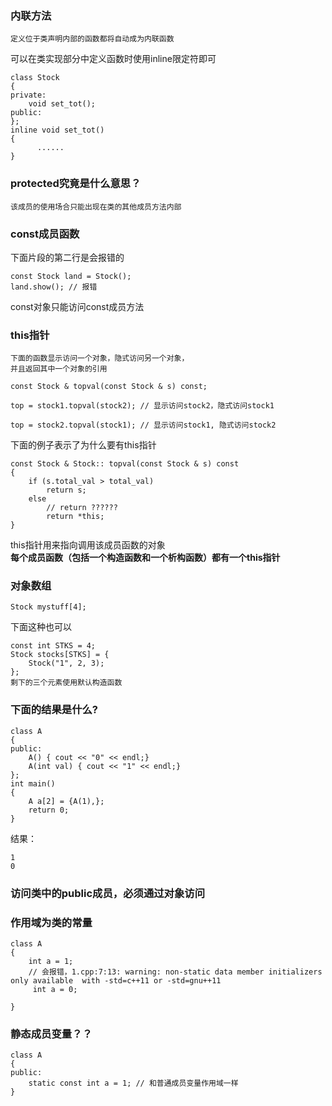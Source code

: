 ### 内联方法
```
定义位于类声明内部的函数都将自动成为内联函数
```
可以在类实现部分中定义函数时使用inline限定符即可
```
class Stock
{
private:
    void set_tot();
public:
};
inline void set_tot()
{
      ......
}
```

### protected究竟是什么意思？
```
该成员的使用场合只能出现在类的其他成员方法内部
```

### const成员函数
下面片段的第二行是会报错的
```
const Stock land = Stock();
land.show(); // 报错
```
const对象只能访问const成员方法

### this指针
```
下面的函数显示访问一个对象，隐式访问另一个对象，
并且返回其中一个对象的引用

const Stock & topval(const Stock & s) const;

top = stock1.topval(stock2); // 显示访问stock2，隐式访问stock1

top = stock2.topval(stock1); // 显示访问stock1, 隐式访问stock2
```
下面的例子表示了为什么要有this指针
```
const Stock & Stock:: topval(const Stock & s) const
{
    if (s.total_val > total_val)
        return s;
    else
        // return ??????
        return *this;
}
```
this指针用来指向调用该成员函数的对象<br>
**每个成员函数（包括一个构造函数和一个析构函数）都有一个this指针**

### 对象数组
```
Stock mystuff[4];
```
下面这种也可以
```
const int STKS = 4;
Stock stocks[STKS] = {
    Stock("1", 2, 3);
};
剩下的三个元素使用默认构造函数
```

### 下面的结果是什么?
```
class A
{
public:
	A() { cout << "0" << endl;}
	A(int val) { cout << "1" << endl;}
};
int main()
{
	A a[2] = {A(1),};
	return 0;
}
```
结果：
```
1
0
```

### 访问类中的public成员，必须通过对象访问

### 作用域为类的常量
```
class A
{
    int a = 1; 
    // 会报错，1.cpp:7:13: warning: non-static data member initializers only available  with -std=c++11 or -std=gnu++11
     int a = 0;

}
```

### 静态成员变量？？
```
class A
{
public:
    static const int a = 1; // 和普通成员变量作用域一样
}
```
